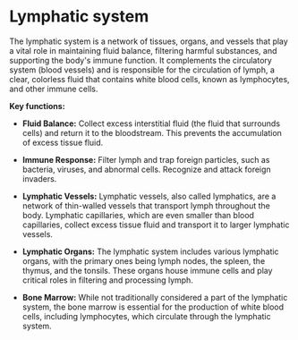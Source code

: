 # Lymphatic system

The lymphatic system is a network of tissues, organs, and vessels that play a vital role in maintaining fluid balance, filtering harmful substances, and supporting the body's immune function. It complements the circulatory system (blood vessels) and is responsible for the circulation of lymph, a clear, colorless fluid that contains white blood cells, known as lymphocytes, and other immune cells.

**Key functions:**

* **Fluid Balance:** Collect excess interstitial fluid (the fluid that surrounds cells) and return it to the bloodstream. This prevents the accumulation of excess tissue fluid.

* **Immune Response:** Filter lymph and trap foreign particles, such as bacteria, viruses, and abnormal cells. Recognize and attack foreign invaders.

* **Lymphatic Vessels:** Lymphatic vessels, also called lymphatics, are a network of thin-walled vessels that transport lymph throughout the body. Lymphatic capillaries, which are even smaller than blood capillaries, collect excess tissue fluid and transport it to larger lymphatic vessels.

* **Lymphatic Organs:** The lymphatic system includes various lymphatic organs, with the primary ones being lymph nodes, the spleen, the thymus, and the tonsils. These organs house immune cells and play critical roles in filtering and processing lymph.

* **Bone Marrow:** While not traditionally considered a part of the lymphatic system, the bone marrow is essential for the production of white blood cells, including lymphocytes, which circulate through the lymphatic system.
